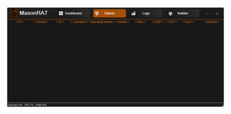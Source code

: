 ![Screenshot](https://raw.githubusercontent.com/Cryakl/Ultimate-RAT-Collection/refs/heads/main/MasonRAT/MasonRAT/Screenshot.png)
